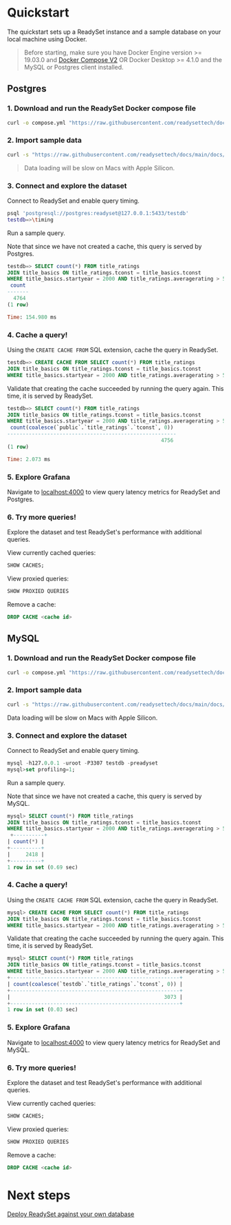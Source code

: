 # Quickstart 

The quickstart sets up a ReadySet instance and a sample database on your local machine using Docker.

> Before starting, make sure you have Docker Engine version >= 19.03.0​ and [Docker Compose V2](https://docs.docker.com/compose/install/) OR Docker Desktop >= 4.1.0 and the MySQL or Postgres client installed.

## Postgres

### 1. Download and run the ReadySet Docker compose file

```sh
curl -o compose.yml "https://raw.githubusercontent.com/readysettech/docs/main/docs/assets/compose.postgres.yml" && RS_PORT=5433 RS_GRAFANA_PORT=4000 docker compose up -d
```

### 2. Import sample data

```sh
curl -s "https://raw.githubusercontent.com/readysettech/docs/main/docs/assets/imdb-postgres.sql" | psql 'postgresql://postgres:readyset@127.0.0.1:5433/testdb'
```
> Data loading will be slow on Macs with Apple Silicon.

### 3. Connect and explore the dataset

Connect to ReadySet and enable query timing.

```sh
psql 'postgresql://postgres:readyset@127.0.0.1:5433/testdb'
testdb=>\timing
```

Run a sample query.

Note that since we have not created a cache, this query is served by Postgres.

```sql
testdb=> SELECT count(*) FROM title_ratings
JOIN title_basics ON title_ratings.tconst = title_basics.tconst
WHERE title_basics.startyear = 2000 AND title_ratings.averagerating > 5;
 count
-------
  4764
(1 row)

Time: 154.980 ms
```

### 4. Cache a query!

Using the `CREATE CACHE FROM` SQL extension, cache the query in ReadySet.

```sql
testdb=> CREATE CACHE FROM SELECT count(*) FROM title_ratings
JOIN title_basics ON title_ratings.tconst = title_basics.tconst
WHERE title_basics.startyear = 2000 AND title_ratings.averagerating > 5;
```

Validate that creating the cache succeeded by running the query again.  This time, it is served by ReadySet.

```sql
testdb=> SELECT count(*) FROM title_ratings
JOIN title_basics ON title_ratings.tconst = title_basics.tconst
WHERE title_basics.startyear = 2000 AND title_ratings.averagerating > 5;
 count(coalesce(`public`.`title_ratings`.`tconst`, 0))
-------------------------------------------------------
                                                  4756
(1 row)

Time: 2.073 ms
```

### 5. Explore Grafana

Navigate to [localhost:4000](localhost:4000) to view query latency metrics for ReadySet and Postgres.


### 6. Try more queries!

Explore the dataset and test ReadySet's performance with additional queries.

View currently cached queries:

```sql
SHOW CACHES;
```

View proxied queries:

```sql
SHOW PROXIED QUERIES
```

Remove a cache:

```sql
DROP CACHE <cache id>
```
## MySQL

### 1. Download and run the ReadySet Docker compose file

```sh
curl -o compose.yml "https://raw.githubusercontent.com/readysettech/docs/main/docs/assets/compose.mysql.yml" && RS_PORT=3307 RS_GRAFANA_PORT=4000 docker compose up -d
```

### 2. Import sample data

```sh
curl -s "https://raw.githubusercontent.com/readysettech/docs/main/docs/assets/imdb-mysql.sql" | mysql -h127.0.0.1 -uroot -P3307 testdb -preadyset
```

Data loading will be slow on Macs with Apple Silicon.

### 3. Connect and explore the dataset

Connect to ReadySet and enable query timing.

```sql
mysql -h127.0.0.1 -uroot -P3307 testdb -preadyset
mysql>set profiling=1;
```

Run a sample query.

Note that since we have not created a cache, this query is served by MySQL.

```sql
mysql> SELECT count(*) FROM title_ratings
JOIN title_basics ON title_ratings.tconst = title_basics.tconst
WHERE title_basics.startyear = 2000 AND title_ratings.averagerating > 5;
 +----------+
| count(*) |
+----------+
|     2418 |
+----------+
1 row in set (0.69 sec)
```

### 4. Cache a query!

Using the `CREATE CACHE FROM` SQL extension, cache the query in ReadySet.

```sql
mysql> CREATE CACHE FROM SELECT count(*) FROM title_ratings
JOIN title_basics ON title_ratings.tconst = title_basics.tconst
WHERE title_basics.startyear = 2000 AND title_ratings.averagerating > 5;
```

Validate that creating the cache succeeded by running the query again.  This time, it is served by ReadySet.

```sql
mysql> SELECT count(*) FROM title_ratings
JOIN title_basics ON title_ratings.tconst = title_basics.tconst
WHERE title_basics.startyear = 2000 AND title_ratings.averagerating > 5;
+-------------------------------------------------------+
| count(coalesce(`testdb`.`title_ratings`.`tconst`, 0)) |
+-------------------------------------------------------+
|                                                  3073 |
+-------------------------------------------------------+
1 row in set (0.03 sec)
```

### 5. Explore Grafana

Navigate to [localhost:4000](localhost:4000) to view query latency metrics for ReadySet and MySQL.


### 6. Try more queries!

Explore the dataset and test ReadySet's performance with additional queries.

View currently cached queries:

```sql
SHOW CACHES;
```

View proxied queries:

```sql
SHOW PROXIED QUERIES
```

Remove a cache:

```sql
DROP CACHE <cache id>
```

# Next steps

[Deploy ReadySet against your own database](/docs/deploy/configure-your-database)